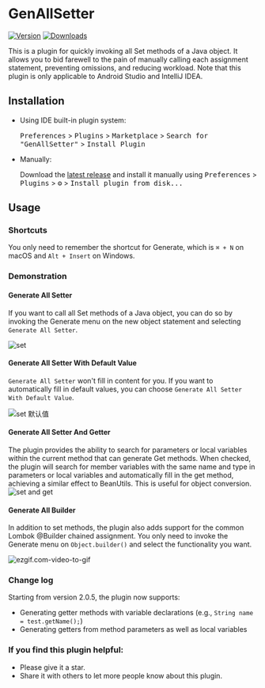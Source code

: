 # GenAllSetter
[![Version](https://img.shields.io/jetbrains/plugin/v/13688-genallsetter.svg)](https://plugins.jetbrains.com/plugin/13688-genallsetter)
[![Downloads](https://img.shields.io/jetbrains/plugin/d/13688-genallsetter.svg)](https://plugins.jetbrains.com/plugin/13688-genallsetter)

This is a plugin for quickly invoking all Set methods of a Java object. It allows you to bid farewell to the pain of manually calling each assignment statement, preventing omissions, and reducing workload. Note that this plugin is only applicable to Android Studio and IntelliJ IDEA.

## Installation

- Using IDE built-in plugin system:
  
  <kbd>Preferences</kbd> > <kbd>Plugins</kbd> > <kbd>Marketplace</kbd> > <kbd>Search for "GenAllSetter"</kbd> >
  <kbd>Install Plugin</kbd>
  
- Manually:

  Download the [latest release](https://github.com/TonyPhoneix/genallsetter2kt/releases/latest) and install it manually using
  <kbd>Preferences</kbd> > <kbd>Plugins</kbd> > <kbd>⚙️</kbd> > <kbd>Install plugin from disk...</kbd>
  
## Usage

### Shortcuts

You only need to remember the shortcut for Generate, which is `⌘ + N` on macOS and `Alt + Insert` on Windows.

### Demonstration

#### Generate All Setter 

If you want to call all Set methods of a Java object, you can do so by invoking the Generate menu on the new object statement and selecting `Generate All Setter`.

![set](https://tva1.sinaimg.cn/large/007S8ZIlgy1gide98s6wng30go0km0yp.gif)

#### Generate All Setter With Default Value

`Generate All Setter` won't fill in content for you. If you want to automatically fill in default values, you can choose `Generate All Setter With Default Value`.

![set 默认值](https://tva1.sinaimg.cn/large/007S8ZIlgy1gideb8a62zg30go0kmjzi.gif)

#### Generate All Setter And Getter

The plugin provides the ability to search for parameters or local variables within the current method that can generate Get methods. When checked, the plugin will search for member variables with the same name and type in parameters or local variables and automatically fill in the get method, achieving a similar effect to BeanUtils. This is useful for object conversion.
![set and get](https://tva1.sinaimg.cn/large/007S8ZIlgy1gidefncktlg30go0kmnpd.gif)

#### Generate All Builder

In addition to set methods, the plugin also adds support for the common Lombok @Builder chained assignment. You only need to invoke the Generate menu on `Object.builder()` and select the functionality you want.

![ezgif.com-video-to-gif](https://tva1.sinaimg.cn/large/007S8ZIlgy1gidejc9wr1g30go0km4l3.gif)

### Change log
Starting from version 2.0.5, the plugin now supports:
- Generating getter methods with variable declarations (e.g., `String name = test.getName();`)
- Generating getters from method parameters as well as local variables



### If you find this plugin helpful:

- Please give it a star.
- Share it with others to let more people know about this plugin.
